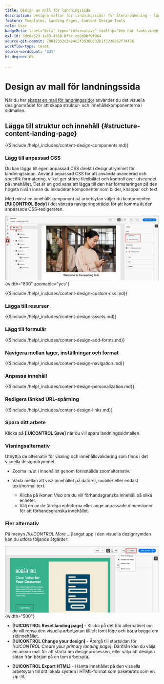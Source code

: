 ```yaml
---
title: Design av mall för landningssida
description: Designa mallar för landningssidor för återanvändning - lägg till innehållskomponenter, formulär, anpassad CSS, personalisering och förhandsgranskning av enheter i Journey Optimizer B2B edition.
feature: Templates, Landing Pages, Content Design Tools
role: User
badgeBeta: label="Beta" type="informative" tooltip="Den här funktionen är för närvarande i en begränsad betaversion"
exl-id: 3dc6a523-1a33-4560-8f3c-ce8d0bf9f064
source-git-commit: 79012352c3ae4e2f3d38b632b1f523d262f74f96
workflow-type: tm+mt
source-wordcount: '331'
ht-degree: 0%

---
```


# Design av mall för landningssida

När du har [skapat en mall för landningssidor](./landing-page-templates.md#create-a-landing-page-template) använder du det visuella designområdet för att skapa struktur- och innehållskomponenterna i sidmallen.

## Lägga till struktur och innehåll {#structure-content-landing-page}

{{$include /help/_includes/content-design-components.md}}

### Lägg till anpassad CSS

Du kan lägga till egen anpassad CSS direkt i designutrymmet för landningssidan. Använd anpassad CSS för att använda avancerad och specifik formatering, vilket ger större flexibilitet och kontroll över utseendet på innehållet. Det är en god vana att lägga till den här formateringen på den högsta nivån innan du inkluderar komponenter som bilder, knappar och text.

Med minst en innehållskomponent på arbetsytan väljer du komponenten **[!UICONTROL Body]** i det vänstra navigeringsträdet för att komma åt den anpassade CSS-redigeraren.

![Få åtkomst till brödtextformaten](./assets/landing-page-body-styles-css.png){width="800" zoomable="yes"}

{{$include /help/_includes/content-design-custom-css.md}}

### Lägga till resurser

{{$include /help/_includes/content-design-assets.md}}

### Lägg till formulär

{{$include /help/_includes/content-design-add-forms.md}}

### Navigera mellan lager, inställningar och format

{{$include /help/_includes/content-design-navigation.md}}

### Anpassa innehåll

{{$include /help/_includes/content-design-personalization.md}}

### Redigera länkad URL-spårning

{{$include /help/_includes/content-design-links.md}}

### Spara ditt arbete

Klicka på **[!UICONTROL Save]** när du vill spara landningssidmallen.
<!--
You can continue to make edits to the draft page template. When you are ready to make it available for using in page creation, you can [publish the template](./landing-page-templates.md#). -->

### Visningsalternativ

Utnyttja de alternativ för visning och innehållsvalidering som finns i det visuella designutrymmet.

* Zooma in/ut i innehållet genom förinställda zoomalternativ.

* Växla mellan att visa innehållet på datorer, mobiler eller endast text/normal text.
   * Klicka på ikonen _Visa_ om du vill förhandsgranska innehåll på olika enheter.
   * Välj en av de färdiga enheterna eller ange anpassade dimensioner för att förhandsgranska innehållet.

### Fler alternativ

På menyn _[!UICONTROL More ...]_&#x200B;längst upp i den visuella designrymden kan du utföra följande åtgärder:

![Klicka på Mer för att komma åt mallåtgärder](./assets/landing-page-designer-more-menu.png){width="500"}

* **[!UICONTROL Reset landing page]** - Klicka på det här alternativet om du vill rensa den visuella arbetsytan till ett tomt läge och börja bygga om sidinnehållet.
* **[!UICONTROL Change your design]** - Återgå till startsidan för _[!UICONTROL Create your primary landing page]_. Därifrån kan du välja en annan mall för att starta om designprocessen, eller välja att designa sidan från början på en tom arbetsyta.
<!--- * **[!UICONTROL Save as content template]** - Save the page body as a landing page template to be reused across multiple landing pages. You provide a name and description for the template and save it to the list of saved  landing page templates. -->
* **[!UICONTROL Export HTML]** - Hämta innehållet på den visuella arbetsytan till ditt lokala system i HTML-format som paketerats som en zip-fil.
